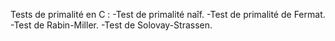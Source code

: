 Tests de primalité en C : 
-Test de primalité naîf.
-Test de primalité de Fermat.
-Test de Rabin-Miller.
-Test de Solovay-Strassen.
